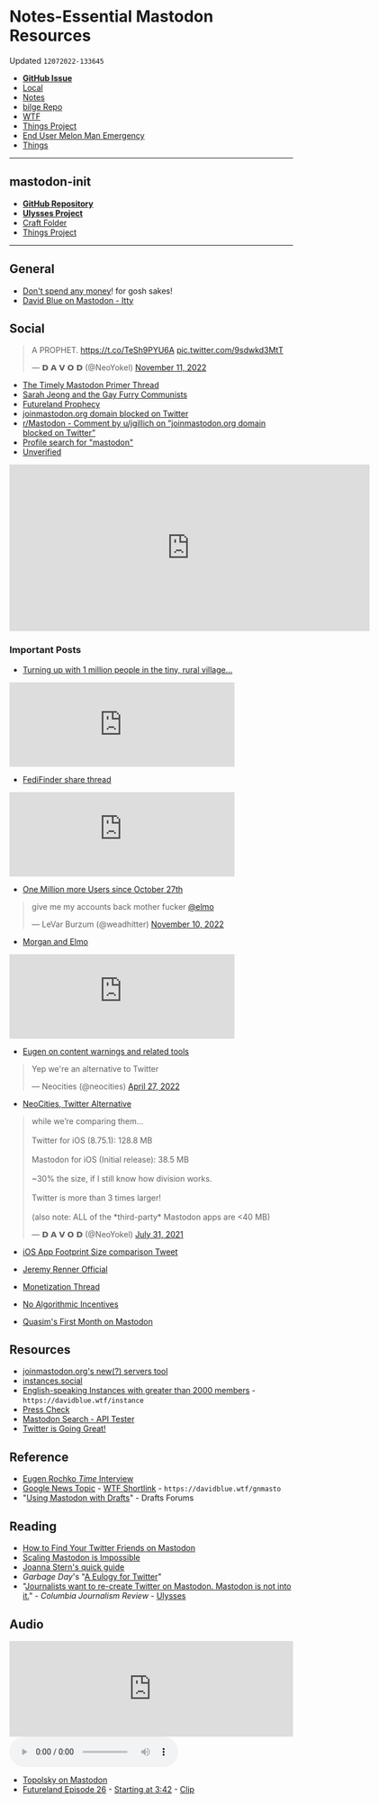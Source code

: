 # Notes-Essential Mastodon Resources
Updated `12072022-133645`

- [**GitHub Issue**](https://github.com/extratone/bilge/issues/373)
- [Local](shareddocuments:///private/var/mobile/Library/Mobile%20Documents/com~apple~CloudDocs/Written/E8D50F05-FEC0-4B30-8E34-3E9F262E1FD8.md)
- [Notes](drafts://open?uuid=E8D50F05-FEC0-4B30-8E34-3E9F262E1FD8)
- [bilge Repo](working-copy://open?repo=bilge)
- [WTF](https://davidblue.wtf/drafts/E8D50F05-FEC0-4B30-8E34-3E9F262E1FD8.html)
- [Things Project](things:///show?id=PySxdkqHqDMdkgSk9EaTHz)
- [End User Melon Man Emergency](drafts://open?uuid=3194DC99-4B17-4D4C-BA48-93509A25D248)
- [Things](things:///show?id=4KQBNsP8q2VtfDoYf8xtPa)

---

## mastodon-init

- [**GitHub Repository**](https://github.com/extratone/mastodon-init)
- [**Ulysses Project**](ulysses://x-callback-url/open?id=cgyVEq9nT0OILTo9QywSbg)
- [Craft Folder](craftdocs://openfolder?folderId=D18A9485-256D-4C5B-B1B0-6464C5D8ED09&spaceId=9155d3fa-3d23-957d-1fe5-b0db13f3145f)
- [Things Project](things:///show?id=PySxdkqHqDMdkgSk9EaTHz)

---

## General 

- [Don't spend any money](https://twitter.com/NeoYokel/status/1593282382886744064)! for gosh sakes!
- [David Blue on Mastodon - Itty](https://bit.ly/ittymasto)

## Social

<blockquote class="twitter-tweet"><p lang="hu" dir="ltr">A PROPHET. <a href="https://t.co/TeSh9PYU6A">https://t.co/TeSh9PYU6A</a> <a href="https://t.co/9sdwkd3MtT">pic.twitter.com/9sdwkd3MtT</a></p>&mdash; 𝗗 𝗔 𝗩 𝗢 𝗗 (@NeoYokel) <a href="https://twitter.com/NeoYokel/status/1590892649208127488?ref_src=twsrc%5Etfw">November 11, 2022</a></blockquote> <script async src="https://platform.twitter.com/widgets.js" charset="utf-8"></script>

- [The Timely Mastodon Primer Thread](drafts://open?uuid=6D0765CA-FF35-4487-B154-B37C2D27C94C)
- [Sarah Jeong and the Gay Furry Communists](https://twitter.com/sarahjeong/status/852818263599849474)
- [Futureland Prophecy](https://twitter.com/NeoYokel/status/1590892649208127488)
- [joinmastodon.org domain blocked on Twitter](https://twitter.com/mattbirchler/status/1593388379739414529)
- [r/Mastodon - Comment by u/jgillich on ”joinmastodon.org domain blocked on Twitter”](https://www.reddit.com/r/Mastodon/comments/yv69r0/psa_for_newbies_mastodon_is_to_twitter_as_email/)
- [Profile search for "mastodon"](https://twitter.com/search?q=%22mastodon%22%20%40neoyokel&src=typed_query&f=live)
- [Unverified](https://mastodon.social/@DavidBlue/108269167322049078)

<iframe id="reddit-embed" src="https://www.redditmedia.com/r/Mastodon/comments/yv69r0/psa_for_newbies_mastodon_is_to_twitter_as_email/?ref_source=embed&amp;ref=share&amp;embed=true" sandbox="allow-scripts allow-same-origin allow-popups" style="border: none;" height="296" width="640" scrolling="no"></iframe>

### Important Posts

- [Turning up with 1 million people in the tiny, rural village...](https://mastodon.social/@Richard_Littler/109364310000292806)

<iframe src="https://vis.social/@Luca/109253908218072543/embed" class="mastodon-embed" style="max-width: 100%; border: 0" width="400" allowfullscreen="allowfullscreen"></iframe><script src="https://static-cdn.mastodon.social/embed.js" async="async"></script>

- [FediFinder share thread](https://vis.social/@Luca/109253908218072543)

<iframe src="https://mastodon.social/@Gargron/109330358838921654/embed" class="mastodon-embed" style="max-width: 100%; border: 0" width="400" allowfullscreen="allowfullscreen"></iframe><script src="https://static-cdn.mastodon.social/embed.js" async="async"></script>

- [One Million more Users since October 27th](https://mastodon.social/@Gargron/109330358838921654)

<blockquote class="twitter-tweet"><p lang="en" dir="ltr">give me my accounts back mother fucker <a href="https://twitter.com/elmo?ref_src=twsrc%5Etfw">@elmo</a></p>&mdash; LeVar Burzum (@weadhitter) <a href="https://twitter.com/weadhitter/status/1590736202205777920?ref_src=twsrc%5Etfw">November 10, 2022</a></blockquote> <script async src="https://platform.twitter.com/widgets.js" charset="utf-8"></script>

- [Morgan and Elmo](https://twitter.com/weadhitter/status/1590736202205777920)

<iframe src="https://mastodon.social/@Gargron/109323056922301691/embed" class="mastodon-embed" style="max-width: 100%; border: 0" width="400" allowfullscreen="allowfullscreen"></iframe><script src="https://static-cdn.mastodon.social/embed.js" async="async"></script>

- [Eugen on content warnings and related tools](https://mastodon.social/@Gargron/109323056922301691)

<blockquote class="twitter-tweet"><p lang="en" dir="ltr">Yep we&#39;re an alternative to Twitter</p>&mdash; Neocities (@neocities) <a href="https://twitter.com/neocities/status/1519140580705677313?ref_src=twsrc%5Etfw">April 27, 2022</a></blockquote> <script async src="https://platform.twitter.com/widgets.js" charset="utf-8"></script>

- [NeoCities, Twitter Alternative](https://twitter.com/neocities/status/1519140580705677313)

<blockquote class="twitter-tweet"><p lang="en" dir="ltr">while we’re comparing them…<br><br>Twitter for iOS (8.75.1): 128.8 MB<br><br>Mastodon for iOS (Initial release): 38.5 MB<br><br>~30% the size, if I still know how division works. <br><br>Twitter is more than 3 times larger!<br><br>(also note: ALL of the *third-party* Mastodon apps are &lt;40 MB)</p>&mdash; 𝗗 𝗔 𝗩 𝗢 𝗗 (@NeoYokel) <a href="https://twitter.com/NeoYokel/status/1421468316368052232?ref_src=twsrc%5Etfw">July 31, 2021</a></blockquote> <script async src="https://platform.twitter.com/widgets.js" charset="utf-8"></script>

- [iOS App Footprint Size comparison Tweet](https://twitter.com/NeoYokel/status/1421468316368052232)

- [Jeremy Renner Official](https://twitter.com/bitethehan/status/1590926507777855488)
- [Monetization Thread](https://mastodon.social/@atomicpoet/109400148388785814)
- [No Algorithmic Incentives](https://mastodon.social/@tuckerteague/109410848797847195)
- [Quasim's First Month on Mastodon](https://mastodon.social/@QasimRashid/109429122828101442)

## Resources

- [joinmastodon.org's new(?) servers tool](https://joinmastodon.org/servers)
- [instances.social](https://instances.social)
- [English-speaking Instances with greater than 2000 members](https://instances.social/list/advanced#lang=en&allowed=&prohibited=&min-users=2000&max-users=) - `https://davidblue.wtf/instance`
- [Press Check](https://www.presscheck.org)
- [Mastodon Search - API Tester](https://apitester.org/ieJxzZGD0ZHBKTSxKLVKozk0sLslPAnNqZXxBnJT8PAXHAE8FXYVgoHByhox6RklJQbGVvn4uVFqvOD85MzFHP7EgU7:MSL8YrMy.0DYppzRVLSczN7PE1thSLS0:Jye:PDMv3TYtMac4VR0Aetkpkg)
- [Twitter is Going Great!](https://twitterisgoinggreat.com/)

## Reference

- [Eugen Rochko *Time* Interview](ulysses://x-callback-url/open?id=h4rmKpkeESdAM7Wei7HkAg)
- [Google News Topic](https://news.google.com/stories/CAAqNggKIjBDQklTSGpvSmMzUnZjbmt0TXpZd1NoRUtEd2lKeV9DSkJoRUF4dWZ5QmJBMXRpZ0FQAQ) - [WTF Shortlink](https://davidblue.wtf/gnmasto) - `https://davidblue.wtf/gnmasto`
- "[Using Mastodon with Drafts](https://forums.getdrafts.com/t/using-mastodon-with-drafts/13766/1)" - Drafts Forums

## Reading

- [How to Find Your Twitter Friends on Mastodon](https://www.wired.com/story/how-to-find-twitter-friends-on-mastodon/)
- [Scaling Mastodon is Impossible](https://lucumr.pocoo.org/2022/11/14/scaling-mastodon/)
- [Joanna Stern's quick guide](https://tilde.town/~extratone/misc/sternmastodon)
- *Garbage Day*'s "[A Eulogy for Twitter](https://www.davidblue.bio/2022/11/18/a-eulogy-for.html)"
- "[Journalists want to re-create Twitter on Mastodon. Mastodon is not into it.](https://www.cjr.org/analysis/journalists-want-to-recreate-twitter-on-mastodon-mastodon-is-not-into-it.php)" - *Columbia Journalism Review* - [Ulysses](ulysses://x-callback-url/open?id=XwN9fuk3vumZ3ayn4Xm5xw)

## Audio

<iframe src="https://www.listennotes.com/podcasts/extratone-radio/federated-stigmoidoscopy-6koE2Lj7MpS/embed/" height="170px" width="100%" style="width: 1px; min-width: 100%;" loading="lazy" frameborder="0" scrolling="no"></iframe>

<audio controls>
  <source src="https://www.davidblue.bio/uploads/2022/526e532c62.m4a">
</audio>

- [Topolsky on Mastodon](https://www.davidblue.bio/uploads/2022/526e532c62.m4a)
- [Futureland Episode 26](https://www.listennotes.com/podcasts/extratone-radio/federated-stigmoidoscopy-6koE2Lj7MpS/) - [Starting at 3:42](https://lnns.co/JURfmbkEZgX/222) - [Clip](https://www.listennotes.com/podcast-clips/federated-stigmoidoscopy-futureland-episode-26-5bRYa_UNVSG/)